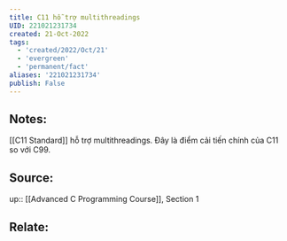 ```yaml
---
title: C11 hỗ trợ multithreadings
UID: 221021231734
created: 21-Oct-2022
tags:
  - 'created/2022/Oct/21'
  - 'evergreen'
  - 'permanent/fact'
aliases: '221021231734'
publish: False
---
```

## Notes:
[[C11 Standard]] hỗ trợ multithreadings. Đây là điểm cải tiến chính của C11 so với C99.

## Source:
up:: [[Advanced C Programming Course]], Section 1

## Relate:
